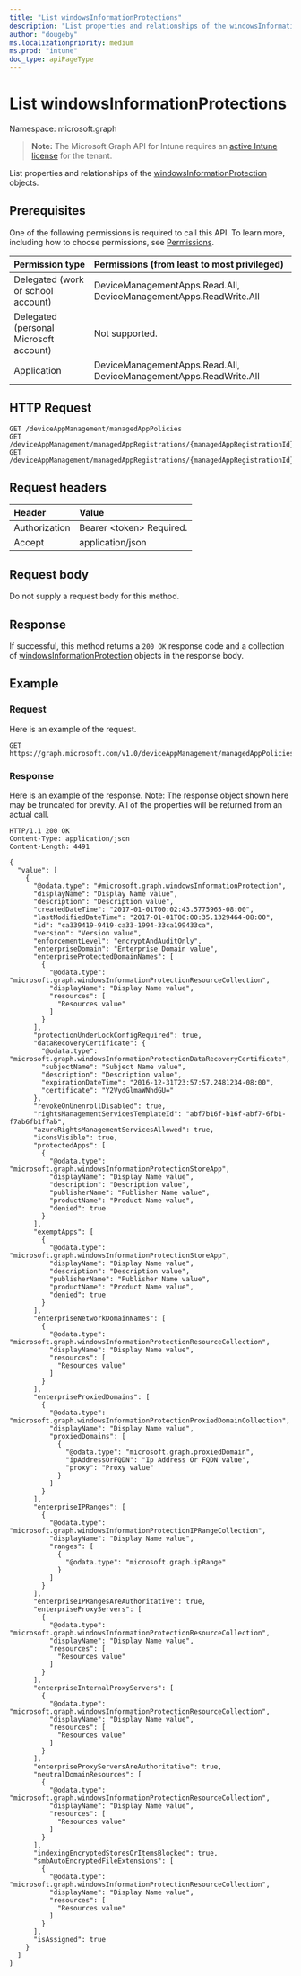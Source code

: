 ```yaml
---
title: "List windowsInformationProtections"
description: "List properties and relationships of the windowsInformationProtection objects."
author: "dougeby"
ms.localizationpriority: medium
ms.prod: "intune"
doc_type: apiPageType
---
```


# List windowsInformationProtections

Namespace: microsoft.graph

> **Note:** The Microsoft Graph API for Intune requires an [active Intune license](https://go.microsoft.com/fwlink/?linkid=839381) for the tenant.

List properties and relationships of the [windowsInformationProtection](../resources/intune-mam-windowsinformationprotection.md) objects.

## Prerequisites
One of the following permissions is required to call this API. To learn more, including how to choose permissions, see [Permissions](/graph/permissions-reference).

|Permission type|Permissions (from least to most privileged)|
|:---|:---|
|Delegated (work or school account)|DeviceManagementApps.Read.All, DeviceManagementApps.ReadWrite.All|
|Delegated (personal Microsoft account)|Not supported.|
|Application|DeviceManagementApps.Read.All, DeviceManagementApps.ReadWrite.All|

## HTTP Request
<!-- {
  "blockType": "ignored"
}
-->
``` http
GET /deviceAppManagement/managedAppPolicies
GET /deviceAppManagement/managedAppRegistrations/{managedAppRegistrationId}/appliedPolicies
GET /deviceAppManagement/managedAppRegistrations/{managedAppRegistrationId}/intendedPolicies
```

## Request headers
|Header|Value|
|:---|:---|
|Authorization|Bearer &lt;token&gt; Required.|
|Accept|application/json|

## Request body
Do not supply a request body for this method.

## Response
If successful, this method returns a `200 OK` response code and a collection of [windowsInformationProtection](../resources/intune-mam-windowsinformationprotection.md) objects in the response body.

## Example

### Request
Here is an example of the request.
``` http
GET https://graph.microsoft.com/v1.0/deviceAppManagement/managedAppPolicies
```

### Response
Here is an example of the response. Note: The response object shown here may be truncated for brevity. All of the properties will be returned from an actual call.
``` http
HTTP/1.1 200 OK
Content-Type: application/json
Content-Length: 4491

{
  "value": [
    {
      "@odata.type": "#microsoft.graph.windowsInformationProtection",
      "displayName": "Display Name value",
      "description": "Description value",
      "createdDateTime": "2017-01-01T00:02:43.5775965-08:00",
      "lastModifiedDateTime": "2017-01-01T00:00:35.1329464-08:00",
      "id": "ca339419-9419-ca33-1994-33ca199433ca",
      "version": "Version value",
      "enforcementLevel": "encryptAndAuditOnly",
      "enterpriseDomain": "Enterprise Domain value",
      "enterpriseProtectedDomainNames": [
        {
          "@odata.type": "microsoft.graph.windowsInformationProtectionResourceCollection",
          "displayName": "Display Name value",
          "resources": [
            "Resources value"
          ]
        }
      ],
      "protectionUnderLockConfigRequired": true,
      "dataRecoveryCertificate": {
        "@odata.type": "microsoft.graph.windowsInformationProtectionDataRecoveryCertificate",
        "subjectName": "Subject Name value",
        "description": "Description value",
        "expirationDateTime": "2016-12-31T23:57:57.2481234-08:00",
        "certificate": "Y2VydGlmaWNhdGU="
      },
      "revokeOnUnenrollDisabled": true,
      "rightsManagementServicesTemplateId": "abf7b16f-b16f-abf7-6fb1-f7ab6fb1f7ab",
      "azureRightsManagementServicesAllowed": true,
      "iconsVisible": true,
      "protectedApps": [
        {
          "@odata.type": "microsoft.graph.windowsInformationProtectionStoreApp",
          "displayName": "Display Name value",
          "description": "Description value",
          "publisherName": "Publisher Name value",
          "productName": "Product Name value",
          "denied": true
        }
      ],
      "exemptApps": [
        {
          "@odata.type": "microsoft.graph.windowsInformationProtectionStoreApp",
          "displayName": "Display Name value",
          "description": "Description value",
          "publisherName": "Publisher Name value",
          "productName": "Product Name value",
          "denied": true
        }
      ],
      "enterpriseNetworkDomainNames": [
        {
          "@odata.type": "microsoft.graph.windowsInformationProtectionResourceCollection",
          "displayName": "Display Name value",
          "resources": [
            "Resources value"
          ]
        }
      ],
      "enterpriseProxiedDomains": [
        {
          "@odata.type": "microsoft.graph.windowsInformationProtectionProxiedDomainCollection",
          "displayName": "Display Name value",
          "proxiedDomains": [
            {
              "@odata.type": "microsoft.graph.proxiedDomain",
              "ipAddressOrFQDN": "Ip Address Or FQDN value",
              "proxy": "Proxy value"
            }
          ]
        }
      ],
      "enterpriseIPRanges": [
        {
          "@odata.type": "microsoft.graph.windowsInformationProtectionIPRangeCollection",
          "displayName": "Display Name value",
          "ranges": [
            {
              "@odata.type": "microsoft.graph.ipRange"
            }
          ]
        }
      ],
      "enterpriseIPRangesAreAuthoritative": true,
      "enterpriseProxyServers": [
        {
          "@odata.type": "microsoft.graph.windowsInformationProtectionResourceCollection",
          "displayName": "Display Name value",
          "resources": [
            "Resources value"
          ]
        }
      ],
      "enterpriseInternalProxyServers": [
        {
          "@odata.type": "microsoft.graph.windowsInformationProtectionResourceCollection",
          "displayName": "Display Name value",
          "resources": [
            "Resources value"
          ]
        }
      ],
      "enterpriseProxyServersAreAuthoritative": true,
      "neutralDomainResources": [
        {
          "@odata.type": "microsoft.graph.windowsInformationProtectionResourceCollection",
          "displayName": "Display Name value",
          "resources": [
            "Resources value"
          ]
        }
      ],
      "indexingEncryptedStoresOrItemsBlocked": true,
      "smbAutoEncryptedFileExtensions": [
        {
          "@odata.type": "microsoft.graph.windowsInformationProtectionResourceCollection",
          "displayName": "Display Name value",
          "resources": [
            "Resources value"
          ]
        }
      ],
      "isAssigned": true
    }
  ]
}
```




